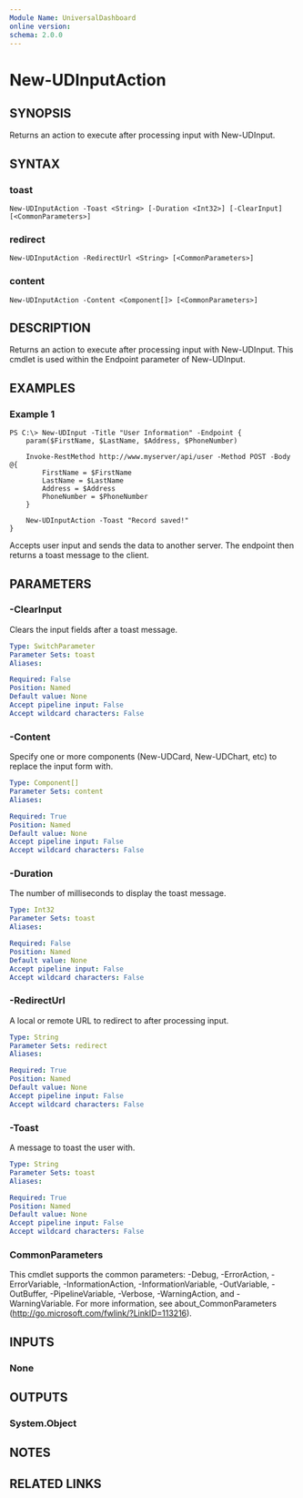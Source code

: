 ```yaml
---
Module Name: UniversalDashboard
online version:
schema: 2.0.0
---
```


# New-UDInputAction

## SYNOPSIS
Returns an action to execute after processing input with New-UDInput.

## SYNTAX

### toast
```
New-UDInputAction -Toast <String> [-Duration <Int32>] [-ClearInput] [<CommonParameters>]
```

### redirect
```
New-UDInputAction -RedirectUrl <String> [<CommonParameters>]
```

### content
```
New-UDInputAction -Content <Component[]> [<CommonParameters>]
```

## DESCRIPTION
Returns an action to execute after processing input with New-UDInput. This cmdlet is used within the Endpoint parameter of New-UDInput.

## EXAMPLES

### Example 1
```
PS C:\> New-UDInput -Title "User Information" -Endpoint {
	param($FirstName, $LastName, $Address, $PhoneNumber)

	Invoke-RestMethod http://www.myserver/api/user -Method POST -Body @{
		FirstName = $FirstName
		LastName = $LastName
		Address = $Address
		PhoneNumber = $PhoneNumber
	}

	New-UDInputAction -Toast "Record saved!"
}
```

Accepts user input and sends the data to another server. The endpoint then returns a toast message to the client.

## PARAMETERS

### -ClearInput
Clears the input fields after a toast message. 

```yaml
Type: SwitchParameter
Parameter Sets: toast
Aliases: 

Required: False
Position: Named
Default value: None
Accept pipeline input: False
Accept wildcard characters: False
```

### -Content
Specify one or more components (New-UDCard, New-UDChart, etc) to replace the input form with.

```yaml
Type: Component[]
Parameter Sets: content
Aliases: 

Required: True
Position: Named
Default value: None
Accept pipeline input: False
Accept wildcard characters: False
```

### -Duration
The number of milliseconds to display the toast message.

```yaml
Type: Int32
Parameter Sets: toast
Aliases: 

Required: False
Position: Named
Default value: None
Accept pipeline input: False
Accept wildcard characters: False
```

### -RedirectUrl
A local or remote URL to redirect to after processing input. 

```yaml
Type: String
Parameter Sets: redirect
Aliases: 

Required: True
Position: Named
Default value: None
Accept pipeline input: False
Accept wildcard characters: False
```

### -Toast
A message to toast the user with. 

```yaml
Type: String
Parameter Sets: toast
Aliases: 

Required: True
Position: Named
Default value: None
Accept pipeline input: False
Accept wildcard characters: False
```

### CommonParameters
This cmdlet supports the common parameters: -Debug, -ErrorAction, -ErrorVariable, -InformationAction, -InformationVariable, -OutVariable, -OutBuffer, -PipelineVariable, -Verbose, -WarningAction, and -WarningVariable. For more information, see about_CommonParameters (http://go.microsoft.com/fwlink/?LinkID=113216).

## INPUTS

### None

## OUTPUTS

### System.Object

## NOTES

## RELATED LINKS



